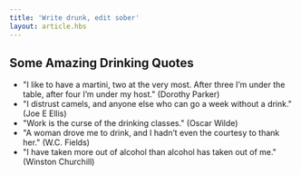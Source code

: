 ```yaml
---
title: 'Write drunk, edit sober'
layout: article.hbs 
---
```


## Some Amazing Drinking Quotes
* "I like to have a martini, two at the very most. After three I’m under the table, after four I’m under my host." (Dorothy Parker)
* "I distrust camels, and anyone else who can go a week without a drink." (Joe E Ellis)
* "Work is the curse of the drinking classes." (Oscar Wilde)
* "A woman drove me to drink, and I hadn’t even the courtesy to thank her." (W.C. Fields)
* "I have taken more out of alcohol than alcohol has taken out of me." (Winston Churchill)